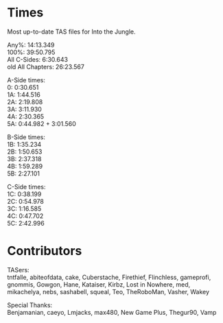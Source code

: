 # Times
Most up-to-date TAS files for Into the Jungle.

Any%: 14:13.349  
100%: 39:50.795  
All C-Sides: 6:30.643  
old All Chapters: 26:23.567

A-Side times:  
0:   0:30.651  
1A:  1:44.516  
2A:  2:19.808  
3A:  3:11.930  
4A:  2:30.365  
5A:  0:44.982 + 3:01.560

B-Side times:  
1B:  1:35.234  
2B:  1:50.653  
3B:  2:37.318  
4B:  1:59.289  
5B:  2:27.101

C-Side times:  
1C:  0:38.199  
2C:  0:54.978  
3C:  1:16.585  
4C:  0:47.702  
5C:  2:42.996

# Contributors
TASers:  
tntfalle, abiteofdata, cake, Cuberstache, Firethief, Flinchless, gameprofi, gnommis, Gowgon, Hane, Kataiser, Kirbz, Lost in Nowhere, med, mikachelya, nebs, sashabell, squeal, Teo, TheRoboMan, Vasher, Wakey

Special Thanks:  
Benjamanian, caeyo, Lmjacks, max480, New Game Plus, Thegur90, Vamp